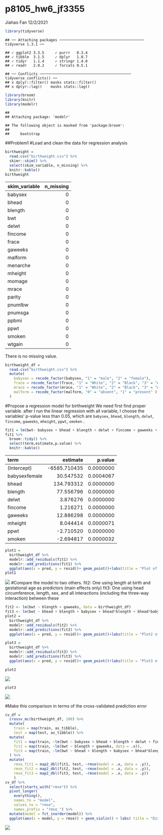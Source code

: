 p8105_hw6_jf3355
================
Jiahao Fan
12/2/2021

``` r
library(tidyverse)
```

    ## ── Attaching packages ─────────────────────────────────────── tidyverse 1.3.1 ──

    ## ✓ ggplot2 3.3.5     ✓ purrr   0.3.4
    ## ✓ tibble  3.1.5     ✓ dplyr   1.0.7
    ## ✓ tidyr   1.1.4     ✓ stringr 1.4.0
    ## ✓ readr   2.0.2     ✓ forcats 0.5.1

    ## ── Conflicts ────────────────────────────────────────── tidyverse_conflicts() ──
    ## x dplyr::filter() masks stats::filter()
    ## x dplyr::lag()    masks stats::lag()

``` r
library(broom)
library(knitr)
library(modelr)
```

    ## 
    ## Attaching package: 'modelr'

    ## The following object is masked from 'package:broom':
    ## 
    ##     bootstrap

##Problem1 #Load and clean the data for regression analysis

``` r
birthweight =
  read.csv("birthweight.csv") %>% 
  skimr::skim() %>% 
  select(skim_variable, n_missing) %>%
  knitr::kable()
birthweight  
```

| skim_variable | n_missing |
|:--------------|----------:|
| babysex       |         0 |
| bhead         |         0 |
| blength       |         0 |
| bwt           |         0 |
| delwt         |         0 |
| fincome       |         0 |
| frace         |         0 |
| gaweeks       |         0 |
| malform       |         0 |
| menarche      |         0 |
| mheight       |         0 |
| momage        |         0 |
| mrace         |         0 |
| parity        |         0 |
| pnumlbw       |         0 |
| pnumsga       |         0 |
| ppbmi         |         0 |
| ppwt          |         0 |
| smoken        |         0 |
| wtgain        |         0 |

There is no missing value.

``` r
birthweight_df = 
  read.csv("birthweight.csv") %>% 
  mutate(
    babysex = recode_factor(babysex, "1" = "male", "2" = "female"),
    frace = recode_factor(frace, "1" = "White", "2" = "Black", "3" = "Asian", "4" = "Puerto Rican", "8" = "Other", "9" = "Unkown"),
    mrace = recode_factor(mrace, "1" = "White", "2" = "Black", "3" = "Asian", "4" = "Puerto Rican", "8" = "Other"),
    malform = recode_factor(malform, "0" = "absent", "1" = "present" )
  )
```

#Propose a regression model for birthweight We need first find proper
variable. after I run the linear regression with all variable, I choose
the variables’ p-value less than 0.05, which are `babysex`, `bhead`,
`blength`, `delwt`, `fincome`, `gaweeks`, `mheight`, `ppwt`, `smoken` .

``` r
fit1 = lm(bwt~ babysex + bhead + blength + delwt + fincome + gaweeks + mheight + ppwt + smoken, data =birthweight_df)
fit1 %>% 
  broom::tidy() %>% 
  select(term,estimate,p.value) %>% 
  knitr::kable()
```

| term          |     estimate |   p.value |
|:--------------|-------------:|----------:|
| (Intercept)   | -6585.710435 | 0.0000000 |
| babysexfemale |    30.547532 | 0.0004067 |
| bhead         |   134.793312 | 0.0000000 |
| blength       |    77.556796 | 0.0000000 |
| delwt         |     3.876276 | 0.0000000 |
| fincome       |     1.216271 | 0.0000000 |
| gaweeks       |    12.886298 | 0.0000000 |
| mheight       |     8.044414 | 0.0000071 |
| ppwt          |    -2.710520 | 0.0000000 |
| smoken        |    -2.694817 | 0.0000032 |

``` r
plot1 = 
  birthweight_df %>% 
  modelr::add_residuals(fit1) %>% 
  modelr::add_predictions(fit1) %>% 
  ggplot(aes(x = pred, y = resid))+ geom_point()+labs(title = "Plot of Model Residuals against Fitted Values", x = "Fitted Values",y = "Residuals")
plot1
```

![](p8105_hw6_jf3355_files/figure-gfm/unnamed-chunk-4-1.png)<!-- -->
#Compare the model to two others. fit2: One using length at birth and
gestational age as predictors (main effects only) fit3: One using head
circumference, length, sex, and all interactions (including the
three-way interaction) between these

``` r
fit2 <- lm(bwt ~ blength + gaweeks, data = birthweight_df)
fit3 <- lm(bwt ~ bhead + blength + babysex + bhead*blength + bhead*babysex + blength*babysex + bhead*blength*babysex, data = birthweight_df)
plot2 = 
  birthweight_df %>% 
  modelr::add_residuals(fit2) %>% 
  modelr::add_predictions(fit2) %>% 
  ggplot(aes(x = pred, y = resid))+ geom_point()+labs(title = "Plot2 of Model Residuals against Fitted Values", x = "Fitted Values",y = "Residuals")

plot3 = 
  birthweight_df %>% 
  modelr::add_residuals(fit3) %>% 
  modelr::add_predictions(fit3) %>% 
  ggplot(aes(x = pred, y = resid))+ geom_point()+labs(title = "Plot3 of Model Residuals against Fitted Values", x = "Fitted Values",y = "Residuals")

plot2
```

![](p8105_hw6_jf3355_files/figure-gfm/unnamed-chunk-5-1.png)<!-- -->

``` r
plot3
```

![](p8105_hw6_jf3355_files/figure-gfm/unnamed-chunk-5-2.png)<!-- -->

#Make this comparison in terms of the cross-validated prediction error

``` r
cv_df = 
  crossv_mc(birthweight_df, 100) %>% 
  mutate(
    train = map(train, as_tibble),
    test = map(test, as_tibble)) %>% 
  mutate(
    fit1 = map(train, ~lm(bwt ~ babysex + bhead + blength + delwt + fincome + gaweeks + mheight + ppwt + smoken, data = .x)),
    fit2 = map(train, ~lm(bwt ~ blength + gaweeks, data = .x)),
    fit3 = map(train, ~lm(bwt ~ bhead + blength + babysex + bhead*blength + bhead*babysex + blength*babysex + bhead*blength*babysex, data = .x))
  ) %>% 
  mutate(
    rmse_fit1 = map2_dbl(fit1, test, ~rmse(model = .x, data = .y)),
    rmse_fit2 = map2_dbl(fit2, test, ~rmse(model = .x, data = .y)),
    rmse_fit3 = map2_dbl(fit3, test, ~rmse(model = .x, data = .y))
    )
cv_df %>% 
  select(starts_with("rmse")) %>% 
  pivot_longer(
    everything(),
    names_to = "model", 
    values_to = "rmse",
    names_prefix = "rmse_") %>% 
  mutate(model = fct_inorder(model)) %>% 
  ggplot(aes(x = model, y = rmse)) + geom_violin() + labs( title = "Distribution of RMSE Values")
```

![](p8105_hw6_jf3355_files/figure-gfm/unnamed-chunk-6-1.png)<!-- -->
